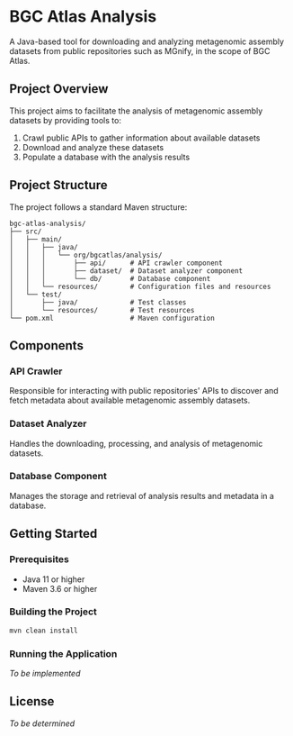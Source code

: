 # BGC Atlas Analysis

A Java-based tool for downloading and analyzing metagenomic assembly datasets from public repositories such as MGnify, in the scope of BGC Atlas.

## Project Overview

This project aims to facilitate the analysis of metagenomic assembly datasets by providing tools to:

1. Crawl public APIs to gather information about available datasets
2. Download and analyze these datasets
3. Populate a database with the analysis results

## Project Structure

The project follows a standard Maven structure:

```
bgc-atlas-analysis/
├── src/
│   ├── main/
│   │   ├── java/
│   │   │   └── org/bgcatlas/analysis/
│   │   │       ├── api/      # API crawler component
│   │   │       ├── dataset/  # Dataset analyzer component
│   │   │       └── db/       # Database component
│   │   └── resources/        # Configuration files and resources
│   └── test/
│       ├── java/             # Test classes
│       └── resources/        # Test resources
└── pom.xml                   # Maven configuration
```

## Components

### API Crawler

Responsible for interacting with public repositories' APIs to discover and fetch metadata about available metagenomic assembly datasets.

### Dataset Analyzer

Handles the downloading, processing, and analysis of metagenomic datasets.

### Database Component

Manages the storage and retrieval of analysis results and metadata in a database.

## Getting Started

### Prerequisites

- Java 11 or higher
- Maven 3.6 or higher

### Building the Project

```bash
mvn clean install
```

### Running the Application

*To be implemented*

## License

*To be determined*